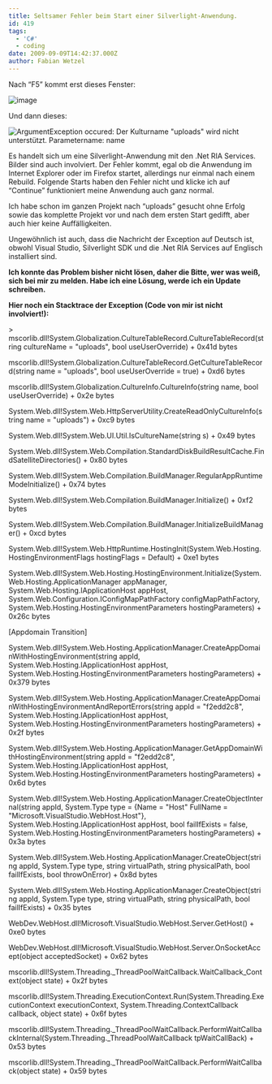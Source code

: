 ```yaml
---
title: Seltsamer Fehler beim Start einer Silverlight-Anwendung.
id: 419
tags:
  - 'C#'
  - coding
date: 2009-09-09T14:42:37.000Z
author: Fabian Wetzel
---
```


Nach “F5” kommt erst dieses Fenster:

![image](https://az275061.vo.msecnd.net/blogmedia/2009/09/image28.png "image")

Und dann dieses:

![ArgumentException occured: Der Kulturname &quot;uploads&quot; wird nicht unterstützt. Parametername: name](https://az275061.vo.msecnd.net/blogmedia/2009/09/image29.png "ArgumentException occured: Der Kulturname &quot;uploads&quot; wird nicht unterstützt. Parametername: name")

Es handelt sich um eine Silverlight-Anwendung mit den .Net RIA Services. Bilder sind auch involviert. Der Fehler kommt, egal ob die Anwendung im Internet Explorer oder im Firefox startet, allerdings nur einmal nach einem Rebuild. Folgende Starts haben den Fehler nicht und klicke ich auf “Continue” funktioniert meine Anwendung auch ganz normal.

Ich habe schon im ganzen Projekt nach “uploads” gesucht ohne Erfolg sowie das komplette Projekt vor und nach dem ersten Start gedifft, aber auch hier keine Auffälligkeiten.

Ungewöhnlich ist auch, dass die Nachricht der Exception auf Deutsch ist, obwohl Visual Studio, Silverlight SDK und die .Net RIA Services auf Englisch installiert sind.

**Ich konnte das Problem bisher nicht lösen, daher die Bitte, wer was weiß, sich bei mir zu melden. Habe ich eine Lösung, werde ich ein Update schreiben.**

<!--more-->

**Hier noch ein Stacktrace der Exception (Code von mir ist nicht involviert!):**

&gt;	mscorlib.dll!System.Globalization.CultureTableRecord.CultureTableRecord(string cultureName = "uploads", bool useUserOverride) + 0x41d bytes

mscorlib.dll!System.Globalization.CultureTableRecord.GetCultureTableRecord(string name = "uploads", bool useUserOverride = true) + 0xd6 bytes

mscorlib.dll!System.Globalization.CultureInfo.CultureInfo(string name, bool useUserOverride) + 0x2e bytes

System.Web.dll!System.Web.HttpServerUtility.CreateReadOnlyCultureInfo(string name = "uploads") + 0xc9 bytes

System.Web.dll!System.Web.UI.Util.IsCultureName(string s) + 0x49 bytes

System.Web.dll!System.Web.Compilation.StandardDiskBuildResultCache.FindSatelliteDirectories() + 0x80 bytes

System.Web.dll!System.Web.Compilation.BuildManager.RegularAppRuntimeModeInitialize() + 0x74 bytes

System.Web.dll!System.Web.Compilation.BuildManager.Initialize() + 0xf2 bytes

System.Web.dll!System.Web.Compilation.BuildManager.InitializeBuildManager() + 0xcd bytes

System.Web.dll!System.Web.HttpRuntime.HostingInit(System.Web.Hosting.HostingEnvironmentFlags hostingFlags = Default) + 0xe1 bytes

System.Web.dll!System.Web.Hosting.HostingEnvironment.Initialize(System.Web.Hosting.ApplicationManager appManager, System.Web.Hosting.IApplicationHost appHost, System.Web.Configuration.IConfigMapPathFactory configMapPathFactory, System.Web.Hosting.HostingEnvironmentParameters hostingParameters) + 0x26c bytes

[Appdomain Transition]

System.Web.dll!System.Web.Hosting.ApplicationManager.CreateAppDomainWithHostingEnvironment(string appId, System.Web.Hosting.IApplicationHost appHost, System.Web.Hosting.HostingEnvironmentParameters hostingParameters) + 0x379 bytes

System.Web.dll!System.Web.Hosting.ApplicationManager.CreateAppDomainWithHostingEnvironmentAndReportErrors(string appId = "f2edd2c8", System.Web.Hosting.IApplicationHost appHost, System.Web.Hosting.HostingEnvironmentParameters hostingParameters) + 0x2f bytes

System.Web.dll!System.Web.Hosting.ApplicationManager.GetAppDomainWithHostingEnvironment(string appId = "f2edd2c8", System.Web.Hosting.IApplicationHost appHost, System.Web.Hosting.HostingEnvironmentParameters hostingParameters) + 0x6d bytes

System.Web.dll!System.Web.Hosting.ApplicationManager.CreateObjectInternal(string appId, System.Type type = {Name = "Host" FullName = "Microsoft.VisualStudio.WebHost.Host"}, System.Web.Hosting.IApplicationHost appHost, bool failIfExists = false, System.Web.Hosting.HostingEnvironmentParameters hostingParameters) + 0x3a bytes

System.Web.dll!System.Web.Hosting.ApplicationManager.CreateObject(string appId, System.Type type, string virtualPath, string physicalPath, bool failIfExists, bool throwOnError) + 0x8d bytes

System.Web.dll!System.Web.Hosting.ApplicationManager.CreateObject(string appId, System.Type type, string virtualPath, string physicalPath, bool failIfExists) + 0x35 bytes

WebDev.WebHost.dll!Microsoft.VisualStudio.WebHost.Server.GetHost() + 0xe0 bytes

WebDev.WebHost.dll!Microsoft.VisualStudio.WebHost.Server.OnSocketAccept(object acceptedSocket) + 0x62 bytes

mscorlib.dll!System.Threading._ThreadPoolWaitCallback.WaitCallback_Context(object state) + 0x2f bytes

mscorlib.dll!System.Threading.ExecutionContext.Run(System.Threading.ExecutionContext executionContext, System.Threading.ContextCallback callback, object state) + 0x6f bytes

mscorlib.dll!System.Threading._ThreadPoolWaitCallback.PerformWaitCallbackInternal(System.Threading._ThreadPoolWaitCallback tpWaitCallBack) + 0x53 bytes

mscorlib.dll!System.Threading._ThreadPoolWaitCallback.PerformWaitCallback(object state) + 0x59 bytes

